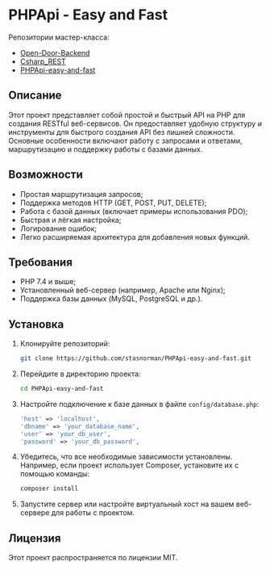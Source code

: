 # PHPApi - Easy and Fast
Репозитории мастер-класса:
- [Open-Door-Backend](https://github.com/stasnorman/Open-Door-Backend)
- [Csharp_REST](https://github.com/stasnorman/Csharp_REST)
- [PHPApi-easy-and-fast](https://github.com/stasnorman/PHPApi-easy-and-fast)

## Описание

Этот проект представляет собой простой и быстрый API на PHP для создания RESTful веб-сервисов. Он предоставляет удобную структуру и инструменты для быстрого создания API без лишней сложности. Основные особенности включают работу с запросами и ответами, маршрутизацию и поддержку работы с базами данных.

## Возможности

- Простая маршрутизация запросов;
- Поддержка методов HTTP (GET, POST, PUT, DELETE);
- Работа с базой данных (включает примеры использования PDO);
- Быстрая и лёгкая настройка;
- Логирование ошибок;
- Легко расширяемая архитектура для добавления новых функций.

## Требования

- PHP 7.4 и выше;
- Установленный веб-сервер (например, Apache или Nginx);
- Поддержка базы данных (MySQL, PostgreSQL и др.).

## Установка

1. Клонируйте репозиторий:

   ```bash
   git clone https://github.com/stasnorman/PHPApi-easy-and-fast.git
   ```

2. Перейдите в директорию проекта:

   ```bash
   cd PHPApi-easy-and-fast
   ```

3. Настройте подключение к базе данных в файле `config/database.php`:

   ```php
   'host' => 'localhost',
   'dbname' => 'your_database_name',
   'user' => 'your_db_user',
   'password' => 'your_db_password',
   ```

4. Убедитесь, что все необходимые зависимости установлены. Например, если проект использует Composer, установите их с помощью команды:

   ```bash
   composer install
   ```

5. Запустите сервер или настройте виртуальный хост на вашем веб-сервере для работы с проектом.

## Лицензия

Этот проект распространяется по лицензии MIT.

